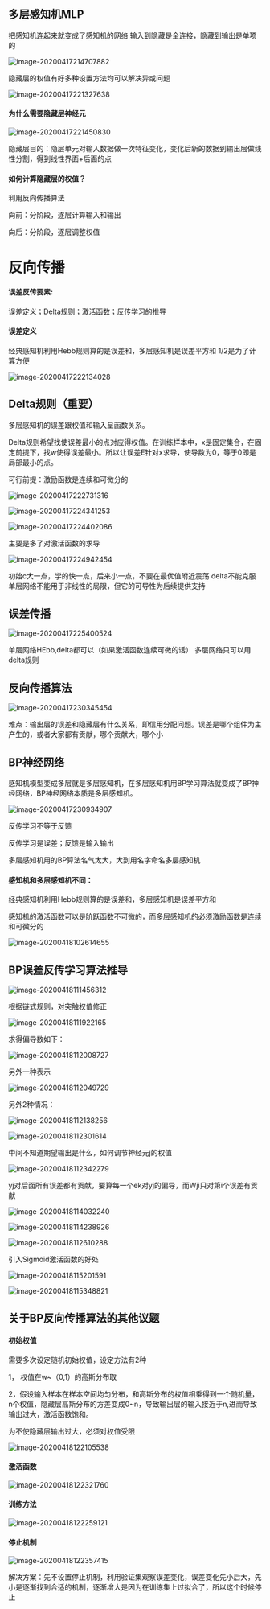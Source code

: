 ## 多层感知机MLP

把感知机连起来就变成了感知机的网络
输入到隐藏是全连接，隐藏到输出是单项的

![image-20200417214707882](C:\Users\Administrator\AppData\Roaming\Typora\typora-user-images\image-20200417214707882.png)

隐藏层的权值有好多种设置方法均可以解决异或问题

![image-20200417221327638](C:\Users\Administrator\AppData\Roaming\Typora\typora-user-images\image-20200417221327638.png)

#### 为什么需要隐藏层神经元

![image-20200417221450830](C:\Users\Administrator\AppData\Roaming\Typora\typora-user-images\image-20200417221450830.png)

隐藏层目的：隐层单元对输入数据做一次特征变化，变化后新的数据到输出层做线性分割，得到线性界面+后面的点

#### 如何计算隐藏层的权值？

利用反向传播算法

向前：分阶段，逐层计算输入和输出

向后：分阶段，逐层调整权值

# 反向传播

#### 误差反传要素:

误差定义；Delta规则；激活函数；反传学习的推导

#### 误差定义

经典感知机利用Hebb规则算的是误差和，多层感知机是误差平方和 1/2是为了计算方便

![image-20200417222134028](C:\Users\Administrator\AppData\Roaming\Typora\typora-user-images\image-20200417222134028.png)

## Delta规则（重要）

多层感知机的误差跟权值和输入呈函数关系。

Delta规则希望找使误差最小的点对应得权值。在训练样本中，x是固定集合，在固定前提下，找w使得误差最小。所以让误差E针对x求导，使导数为0，等于0即是局部最小的点。

可行前提：激励函数是连续和可微分的

![image-20200417222731316](C:\Users\Administrator\AppData\Roaming\Typora\typora-user-images\image-20200417222731316.png)



![image-20200417224341253](C:\Users\Administrator\AppData\Roaming\Typora\typora-user-images\image-20200417224341253.png)

![image-20200417224402086](C:\Users\Administrator\AppData\Roaming\Typora\typora-user-images\image-20200417224402086.png)

主要是多了对激活函数的求导

![image-20200417224942454](C:\Users\Administrator\AppData\Roaming\Typora\typora-user-images\image-20200417224942454.png)

初始c大一点，学的快一点，后来小一点，不要在最优值附近震荡
delta不能克服单层网络不能用于非线性的局限，但它的可导性为后续提供支持

## 误差传播

![image-20200417225400524](C:\Users\Administrator\AppData\Roaming\Typora\typora-user-images\image-20200417225400524.png)

单层网络HEbb,delta都可以（如果激活函数连续可微的话）
多层网络只可以用delta规则

## 反向传播算法

![image-20200417230345454](C:\Users\Administrator\AppData\Roaming\Typora\typora-user-images\image-20200417230345454.png)

难点：输出层的误差和隐藏层有什么关系，即信用分配问题。误差是哪个组件为主产生的，或者大家都有贡献，哪个贡献大，哪个小

## BP神经网络

感知机模型变成多层就是多层感知机，在多层感知机用BP学习算法就变成了BP神经网络，BP神经网络本质是多层感知机。

![image-20200417230934907](C:\Users\Administrator\AppData\Roaming\Typora\typora-user-images\image-20200417230934907.png)

反传学习不等于反馈

反传学习是误差；反馈是输入输出

多层感知机用的BP算法名气太大，大到用名字命名多层感知机

#### 感知机和多层感知机不同：

经典感知机利用Hebb规则算的是误差和，多层感知机是误差平方和

感知机的激活函数可以是阶跃函数不可微的，而多层感知机的必须激励函数是连续和可微分的

![image-20200418102614655](C:\Users\Administrator\AppData\Roaming\Typora\typora-user-images\image-20200418102614655.png)

## BP误差反传学习算法推导

![image-20200418111456312](C:\Users\Administrator\AppData\Roaming\Typora\typora-user-images\image-20200418111456312.png)

根据链式规则，对突触权值修正

![image-20200418111922165](C:\Users\Administrator\AppData\Roaming\Typora\typora-user-images\image-20200418111922165.png)

求得偏导数如下：

![image-20200418112008727](C:\Users\Administrator\AppData\Roaming\Typora\typora-user-images\image-20200418112008727.png)



另外一种表示

![image-20200418112049729](C:\Users\Administrator\AppData\Roaming\Typora\typora-user-images\image-20200418112049729.png)

另外2种情况：

![image-20200418112138256](C:\Users\Administrator\AppData\Roaming\Typora\typora-user-images\image-20200418112138256.png)

![image-20200418112301614](C:\Users\Administrator\AppData\Roaming\Typora\typora-user-images\image-20200418112301614.png)

中间不知道期望输出是什么，如何调节神经元j的权值

![image-20200418112342279](C:\Users\Administrator\AppData\Roaming\Typora\typora-user-images\image-20200418112342279.png)

yj对后面所有误差都有贡献，要算每一个ek对yj的偏导，而Wji只对第i个误差有贡献

![image-20200418114032240](C:\Users\Administrator\AppData\Roaming\Typora\typora-user-images\image-20200418114032240.png)

![image-20200418114238926](C:\Users\Administrator\AppData\Roaming\Typora\typora-user-images\image-20200418114238926.png)



![image-20200418112610288](C:\Users\Administrator\AppData\Roaming\Typora\typora-user-images\image-20200418112610288.png)

引入Sigmoid激活函数的好处

![image-20200418115201591](C:\Users\Administrator\AppData\Roaming\Typora\typora-user-images\image-20200418115201591.png)

![image-20200418115348821](C:\Users\Administrator\AppData\Roaming\Typora\typora-user-images\image-20200418115348821.png)

## 关于BP反向传播算法的其他议题

#### 初始权值

需要多次设定随机初始权值，设定方法有2种

1， 权值在w~（0,1）的高斯分布取

2，假设输入样本在样本空间均匀分布，和高斯分布的权值相乘得到一个随机量，n个权值，隐藏层高斯分布的方差变成0~n，导致输出层的输入接近于n,进而导致输出过大，激活函数饱和。

为不使隐藏层输出过大，必须对权值受限

![image-20200418122105538](C:\Users\Administrator\AppData\Roaming\Typora\typora-user-images\image-20200418122105538.png)

#### 激活函数

![image-20200418122321760](C:\Users\Administrator\AppData\Roaming\Typora\typora-user-images\image-20200418122321760.png)

#### 训练方法

![image-20200418122259121](C:\Users\Administrator\AppData\Roaming\Typora\typora-user-images\image-20200418122259121.png)

#### 停止机制

![image-20200418122357415](C:\Users\Administrator\AppData\Roaming\Typora\typora-user-images\image-20200418122357415.png)

解决方案：先不设置停止机制，利用验证集观察误差变化，误差变化先小后大，先小是逐渐找到合适的机制，逐渐增大是因为在训练集上过拟合了，所以这个时候停止